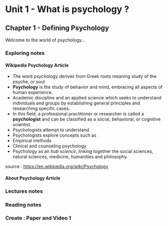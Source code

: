 # Unit 1 - What is psychology ?
## Chapter 1 - Defining Psychology

Welcome to the world of psychology...

### Exploring notes

#### Wikipedia Psychology Article

* The word psychology derives from Greek roots meaning study of the psyche, or soul.
* **Psychology** is the study of behavior and mind, embracing all aspects of human experience.
* Academic discipline and an applied science which seeks to understand individuals and groups by establishing general principles and researching specific cases.
* In this field, a professional practitioner or researcher is called a **psychologist** and can be classified as a social, behavioral, or cognitive scientist.
* Psychologists attempt to understand
* Psychologists explore concepts such as
* Empirical methods
* Clinical and counseling psychology
* Psychology as an *hub science*, linking together the social sciences, natural sciences, medicine, humanities and philosophy. 

source : https://en.wikipedia.org/wiki/Psychology

#### About Psychology Article

### Lectures notes

### Reading notes

### Create : Paper and Video 1